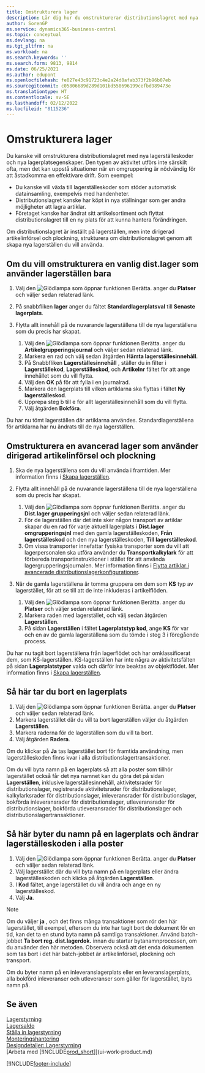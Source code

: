 ```yaml
---
title: Omstrukturera lager
description: Lär dig hur du omstrukturerar distributionslagret med nya lagerplatskoder och nya lagerplatsegenskaper för att uppnå eller upprätthålla en effektivare operation.
author: SorenGP
ms.service: dynamics365-business-central
ms.topic: conceptual
ms.devlang: na
ms.tgt_pltfrm: na
ms.workload: na
ms.search.keywords: ''
ms.search.form: 9813, 9814
ms.date: 06/25/2021
ms.author: edupont
ms.openlocfilehash: fe027e43c91723c4e2a24d8afab373f2b96b07eb
ms.sourcegitcommit: c05806689d289d101bd558696199cefbd989473e
ms.translationtype: HT
ms.contentlocale: sv-SE
ms.lasthandoff: 02/12/2022
ms.locfileid: "8115236"
---
```

# <a name="restructure-warehouses"></a>Omstrukturera lager
Du kanske vill omstrukturera distributionslagret med nya lagerställeskoder och nya lagerplatsegenskaper. Den typen av aktivitet utförs inte särskilt ofta, men det kan uppstå situationer när en omgruppering är nödvändig för att åstadkomma en effektivare drift. Som exempel:  

- Du kanske vill växla till lagerställeskoder som stöder automatisk datainsamling, exempelvis med handenheter.  
- Distributionslagret kanske har köpt in nya ställningar som ger andra möjligheter att lagra artiklar.  
- Företaget kanske har ändrat sitt artikelsortiment och flyttat distributionslagret till en ny plats för att kunna hantera förändringen.  

Om distributionslagret är inställt på lagerställen, men inte dirigerad artikelinförsel och plockning, strukturera om distributionslagret genom att skapa nya lagerställen du vill använda.  

## <a name="to-restructure-a-basic-warehouse-that-uses-bins-only"></a>Om du vill omstrukturera en vanlig dist.lager som använder lagerställen bara  
1.  Välj den ![Glödlampa som öppnar funktionen Berätta.](media/ui-search/search_small.png "Berätta vad du vill göra") anger du **Platser** och väljer sedan relaterad länk.  
2.  På snabbfliken **lager** anger du fältet **Standardlagerplatsval** till **Senaste lagerplats**.  
3.  Flytta allt innehåll på de nuvarande lagerställena till de nya lagerställena som du precis har skapat.  

    1.  Välj den ![Glödlampa som öppnar funktionen Berätta.](media/ui-search/search_small.png "Berätta vad du vill göra") anger du **Artikelgrupperingsjournal** och väljer sedan relaterad länk.  
    2.  Markera en rad och välj sedan åtgärden **Hämta lagerställesinnehåll**.  
    3.  På Snabbfliken **Lagerställesinnehåll** , ställer du in filter i **Lagerställekod**, **Lagerställeskod**, och **Artikelnr** fältet för att ange innehållet som du vill flytta.  
    4.  Välj den **OK** på för att fylla i en journalrad.  
    5.  Markera den lagerplats till vilken artiklarna ska flyttas i fältet **Ny lagerställeskod**.  
    6.  Upprepa steg b till e för allt lagerställesinnehåll som du vill flytta.  
    7.  Välj åtgärden **Bokföra**.  

Du har nu tömt lagerställen där artiklarna användes. Standardlagerställena för artiklarna har nu ändrats till de nya lagerställen.  

## <a name="to-restructure-an-advanced-warehouse-that-uses-directed-put-away-and-pick"></a>Omstrukturera en avancerad lager som använder dirigerad artikelinförsel och plockning  

1.  Ska de nya lagerställena som du vill använda i framtiden. Mer information finns i [Skapa lagerställen](warehouse-how-to-create-individual-bins.md).  
2.  Flytta allt innehåll på de nuvarande lagerställena till de nya lagerställena som du precis har skapat.  

    1.  Välj den ![Glödlampa som öppnar funktionen Berätta.](media/ui-search/search_small.png "Berätta vad du vill göra") anger du **Dist.lager grupperingsjnl** och väljer sedan relaterad länk.  
    2.  För de lagerställen där det inte sker någon transport av artiklar skapar du en rad för varje aktuell lagerplats i **Dist.lager omgrupperingsjnl** med den gamla lagerställeskoden, **Från lagerställeskod** och den nya lagerställeskoden, **Till lagerställeskod**.  
    3.  Om vissa transporter innefattar fysiska transporter som du vill att lagerpersonalen ska utföra använder du **Transportkalkylark** för att förbereda transportinstruktioner i stället för att använda lagergrupperingsjournalen. Mer information finns i [Flytta artiklar i avancerade distributionslagerkonfigurationer](warehouse-how-to-move-items-in-advanced-warehousing.md).  

3.  När de gamla lagerställena är tomma gruppera om dem som **KS** typ av lagerstället, för att se till att de inte inkluderas i artikelflöden.  

    1.  Välj den ![Glödlampa som öppnar funktionen Berätta.](media/ui-search/search_small.png "Berätta vad du vill göra") anger du **Platser** och väljer sedan relaterad länk.  
    2.  Markera raden med lagerstället, och välj sedan åtgärden **Lagerställen**.  
    3.  På sidan **Lagerställen** i fältet **Lagerplatstyp kod**, ange **KS** för var och en av de gamla lagerställena som du tömde i steg 3 i föregående process.  

Du har nu tagit bort lagerställena från lagerflödet och har omklassificerat dem, som KS-lagerställen. KS-lagerställen har inte några av aktivitetsfälten på sidan **Lagerplatstyper** valda och därför inte beaktas av objektflödet. Mer information finns i [Skapa lagerställen](warehouse-how-to-set-up-bin-types.md).  

## <a name="to-delete-a-bin"></a>Så här tar du bort en lagerplats  

1.  Välj den ![Glödlampa som öppnar funktionen Berätta.](media/ui-search/search_small.png "Berätta vad du vill göra") anger du **Platser** och väljer sedan relaterad länk.  
2.  Markera lagerstället där du vill ta bort lagerställen väljer du åtgärden **Lagerställen**.  
3.  Markera raderna för de lagerställen som du vill ta bort.  
4.  Välj åtgärden **Radera**.  

Om du klickar på **Ja** tas lagerstället bort för framtida användning, men lagerställeskoden finns kvar i alla distributionslagertransaktioner.  

Om du vill byta namn på en lagerplats så att alla poster som tillhör lagerstället också får det nya namnet kan du göra det på sidan **Lagerställen**, inklusive lagerställesinnehåll, aktivitetsrader för distributionslager, registrerade aktivitetsrader för distributionslager, kalkylarksrader för distributionslager, inleveransrader för distributionslager, bokförda inleveransrader för distributionslager, utleveransrader för distributionslager, bokförda utleveransrader för distributionslager och distributionslagertransaktioner.  

## <a name="to-rename-a-bin-and-change-the-bin-code-in-all-records"></a>Så här byter du namn på en lagerplats och ändrar lagerställeskoden i alla poster  

1.  Välj den ![Glödlampa som öppnar funktionen Berätta.](media/ui-search/search_small.png "Berätta vad du vill göra") anger du **Platser** och väljer sedan relaterad länk.  
2.  Välj lagerstället där du vill byta namn på en lagerplats eller ändra lagerställeskoden och klicka på åtgärden **Lagerställen**.  
3.  I **Kod** fältet, ange lagerstället du vill ändra och ange en ny lagerställeskod.  
4.  Välj **Ja**.  

> [!NOTE]  
>  Om du väljer **ja** , och det finns många transaktioner som rör den här lagerstället, till exempel, eftersom du inte har tagit bort de dokument för en tid, kan det ta en stund byta namn på samtliga transaktioner. Använd batch-jobbet **Ta bort reg. dist.lagerdok.** innan du startar bytanamnprocessen, om du använder den här metoden. Observera också att det enda dokumenten som tas bort i det här batch-jobbet är artikelinförsel, plockning och transport.  
>   
>  Om du byter namn på en inleveranslagerplats eller en leveranslagerplats, alla bokförd inleveranser och utleveranser som gäller för lagerstället, byts namn på.  

## <a name="see-also"></a>Se även  
[Lagerstyrning](warehouse-manage-warehouse.md)  
[Lagersaldo](inventory-manage-inventory.md)  
[Ställa in lagerstyrning](warehouse-setup-warehouse.md)     
[Monteringshantering](assembly-assemble-items.md)    
[Designdetaljer: Lagerstyrning](design-details-warehouse-management.md)  
[Arbeta med [!INCLUDE[prod_short](includes/prod_short.md)]](ui-work-product.md)


[!INCLUDE[footer-include](includes/footer-banner.md)]